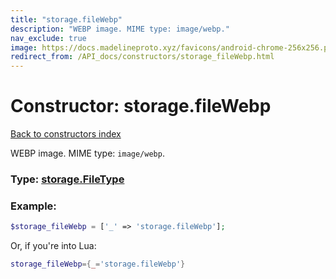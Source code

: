 ```yaml
---
title: "storage.fileWebp"
description: "WEBP image. MIME type: image/webp."
nav_exclude: true
image: https://docs.madelineproto.xyz/favicons/android-chrome-256x256.png
redirect_from: /API_docs/constructors/storage_fileWebp.html
---
```

# Constructor: storage.fileWebp  
[Back to constructors index](index.md)



WEBP image. MIME type: `image/webp`.




### Type: [storage.FileType](../types/storage.FileType.md)


### Example:

```php
$storage_fileWebp = ['_' => 'storage.fileWebp'];
```  


Or, if you're into Lua:

```lua
storage_fileWebp={_='storage.fileWebp'}

```


